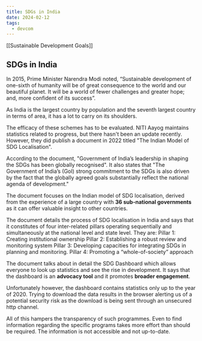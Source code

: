 ```yaml
---
title: SDGs in India
date: 2024-02-12
tags:
  - devcom
---
```

[[Sustainable Development Goals]]
## SDGs in India
In 2015, Prime Minister Narendra Modi noted, “Sustainable development of one-sixth of humanity will be of great consequence to the world and our beautiful planet. It will be a world of fewer challenges and greater hope; and, more confident of its success”.

As India is the largest country by population and the seventh largest country in terms of area, it has a lot to carry on its shoulders. 

The efficacy of these schemes has to be evaluated. NITI Aayog maintains statistics related to progress, but there hasn't been an update recently. However, they did publish a document in 2022 titled "The Indian Model of SDG Localisation". 

According to the document, "Government of India’s leadership in shaping
the SDGs has been globally recognised". It also states that "The Government of India’s (GoI) strong commitment to the SDGs is also driven by the fact that the globally agreed goals substantially reflect the national agenda of development."

The document focuses on the Indian model of SDG localisation, derived from the experience of a large country with **36 sub-national governments** as it can offer valuable insight to other countries.

The document details the process of SDG localisation in India and says that it constitutes of four inter-related pillars operating sequentially and simultaneously at the national level and state level. They are: 
Pillar 1: Creating institutional ownership
Pillar 2: Establishing a robust review and monitoring system
Pillar 3: Developing capacities for integrating SDGs in planning and monitoring.
Pillar 4: Promoting a “whole-of-society” approach

The document talks about in detail the SDG Dashboard which allows everyone to look up statistics and see the rise in development. It says that the dashboard is an **advocacy tool** and it promotes **broader engagement**. 

Unfortunately however, the dashboard contains statistics only up to the year of 2020. Trying to download the data results in the browser alerting us of a potential security risk as the download is being sent through an unsecured http channel. 

All of this hampers the transparency of such programmes. Even to find information regarding the specific programs takes more effort than should be required. The information is not accessible and not up-to-date.  